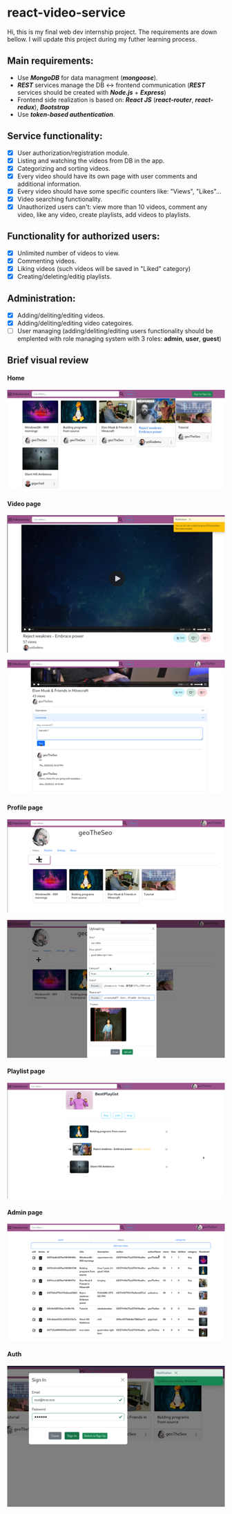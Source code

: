 # react-video-service
Hi, this is my final web dev internship project. The requirements are down bellow.
I will update this project during my futher learning process.
## Main requirements:
  - Use ***MongoDB*** for data managment (***mongoose***).
  - ***REST*** services manage the DB :left_right_arrow: frontend communication (***REST*** services should be created with ***Node.js*** + ***Express***)
  - Frontend side realization is based on: ***React JS*** (***react-router***, ***react-redux***), ***Bootstrap***
  - Use ***token-based authentication***.
  
## Service functionality:
  - [x] User authorization/registration module.
  - [x] Listing and watching the videos from DB in the app.
  - [x] Categorizing and sorting videos.
  - [x] Every video should have its own page with user comments and additional information.
  - [x] Every video should have some specific counters like: "Views", "Likes"...
  - [x] Video searching functionality.
  - [x] Unauthorized users can't: view more than 10 videos, comment any video, like any video, create playlists, add videos to playlists.
  
## Functionality for authorized users:
  - [x] Unlimited number of videos to view.
  - [x] Commenting videos.
  - [x] Liking videos (such videos will be saved in "Liked" category)
  - [x] Creating/deleting/editig playlists. 
  
## Administration:
  - [x] Adding/deliting/editing videos.
  - [x] Adding/deliting/editing video categoires.
  - [ ] User managing (adding/deliting/editing users functionality should be emplented with role managing system with 3 roles: **admin**, **user**, **guest**)

## Brief visual review
#### Home
![HomeScreen](/screenshots/Home.png)

#### Video page
![VideoPageScreen](/screenshots/VideoPageError.png)

![VideoInfoScreen](/screenshots/Comment.png)

#### Profile page
![ProfilePageScreen](/screenshots/ProfilePage.png)

![UploadingVideoScreen](/screenshots/UploadingVideo.png)

#### Playlist page
![PlaylistPage](/screenshots/PlaylistPage.png)

#### Admin page

![AdminPage](/screenshots/Admin.png)

#### Auth
![AuthForm](/screenshots/Auth.png)

